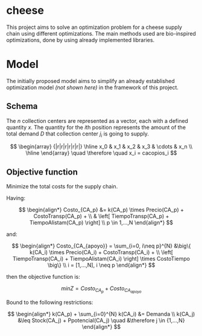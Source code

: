 # cheese
This project aims to solve an optimization problem for a cheese supply chain using different optimizations.
The main methods used are bio-inspired optimizations, done by using already implemented libraries.

# Model
The initially proposed model aims to simplify an already established optimization model *(not shown here)* in the framework of this project.

## Schema
The $` n `$ collection centers are represented as a vector, each with a defined quantity $` x `$.
The quantity for the $`i`$th position represents the amount of the total demand $` D `$ that collection center $` j_i `$ is going to supply.

$$
\begin{array} {|r|r|r|r|r|r|}
    \hline x_0 & x_1 & x_2 & x_3 & \cdots & x_n \\
    \hline
\end{array}
\quad \therefore \quad x_i = cacopios_i
$$

## Objective function
Minimize the total costs for the supply chain. 

Having:

$$
\begin{align*}
    Costo_{CA_p} &= k(CA_p) \times Precio(CA_p) + CostoTransp(CA_p) + \\ 
    & \left[ TiempoTransp(CA_p) + TiempoAlistam(CA_p) \right] \\
    p \in 1,...,N
\end{align*}
$$

and:

$$
\begin{align*}
    Costo_{CA_{apoyo}} = \sum_{i=0, i\neq p}^{N} &\big\{ k(CA_i) \times Precio(CA_i) + CostoTransp(CA_i) + \\
    \left[ TiempoTransp(CA_i) + TiempoAlistam(CA_i) \right] \times CostoTiempo \big\} \\
    i = [1,...,N], i \neq p
\end{align*}
$$

then the objective function is:

$$
    min Z = Costo_{CA_p} + Costo_{CA_{apoyo}}
$$

Bound to the following restrictions:

$$
\begin{align*}
    k(CA_p) + \sum_{i=0}^{N} k(CA_i) &= Demanda \\
    k(CA_j) &\leq Stock(CA_j) + Ppotencial(CA_j) \quad &\therefore j \in {1,...,N}
\end{align*}
$$


